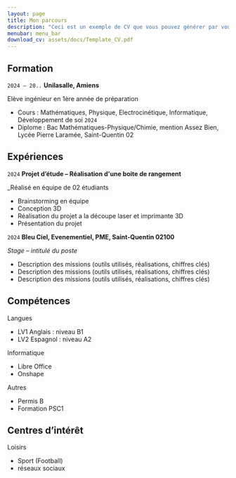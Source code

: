 ```yaml
---
layout: page
title: Mon parcours
description: "Ceci est un exemple de CV que vous pouvez générer par vous-même"
menubar: menu_bar
download_cv: assets/docs/Template_CV.pdf
---
```


## Formation 

`2024 – 20..`
**Unilasalle, Amiens**

Elève ingénieur en 1ère année de préparation
* Cours : Mathématiques, Physique, Electrocinétique, Informatique, Développement de soi
`2024`
* Diplome : Bac Mathématiques-Physique/Chimie, mention Assez Bien, Lycée Pierre Laramée, Saint-Quentin 02

## Expériences

`2024` **Projet d’étude – Réalisation d'une boite de rangement**

_Réalisé en équipe de 02 étudiants
* Brainstorming en équipe
* Conception 3D
* Réalisation du projet a la découpe laser et imprimante 3D
* Présentation du projet

`2024` **Bleu Ciel, Evenementiel, PME, Saint-Quentin 02100**

_Stage – intitulé du poste_
* Description des missions (outils utilisés, réalisations, chiffres clés)
* Description des missions (outils utilisés, réalisations, chiffres clés)
* Description des missions (outils utilisés, réalisations, chiffres clés)


## Compétences

Langues
* LV1 Anglais : niveau B1
* LV2 Espagnol : niveau A2

Informatique
* Libre Office
* Onshape

Autres
* Permis B
* Formation PSC1

## Centres d’intérêt

Loisirs 
* Sport (Football)
* réseaux sociaux
